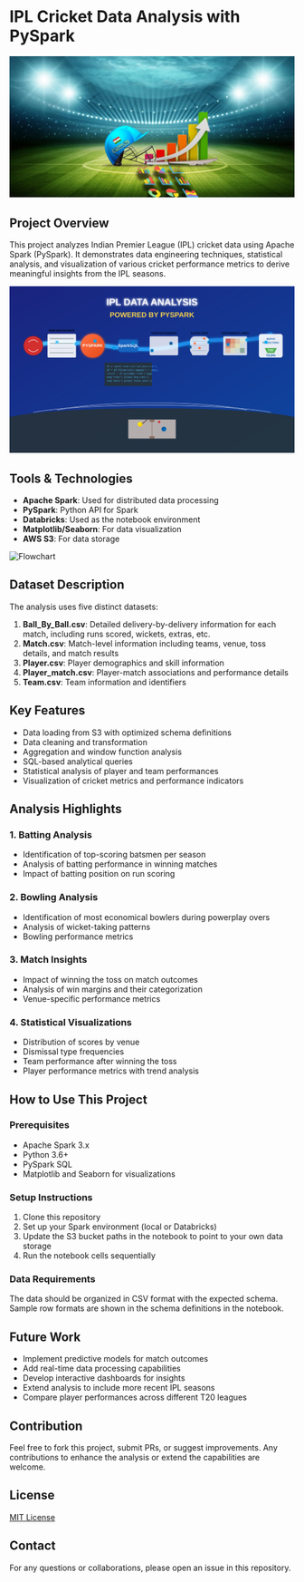 # IPL Cricket Data Analysis with PySpark
![Cricket](Images/Cricket.jpg)

## Project Overview
This project analyzes Indian Premier League (IPL) cricket data using Apache Spark (PySpark). It demonstrates data engineering techniques, statistical analysis, and visualization of various cricket performance metrics to derive meaningful insights from the IPL seasons.

![Pipeline](Images/pipeline.svg)

## Tools & Technologies
- **Apache Spark**: Used for distributed data processing
- **PySpark**: Python API for Spark
- **Databricks**: Used as the notebook environment
- **Matplotlib/Seaborn**: For data visualization
- **AWS S3**: For data storage


![Flowchart](ipl-simple-flowchart.mermaid)

## Dataset Description
The analysis uses five distinct datasets:

1. **Ball_By_Ball.csv**: Detailed delivery-by-delivery information for each match, including runs scored, wickets, extras, etc.
2. **Match.csv**: Match-level information including teams, venue, toss details, and match results
3. **Player.csv**: Player demographics and skill information
4. **Player_match.csv**: Player-match associations and performance details
5. **Team.csv**: Team information and identifiers

## Key Features
- Data loading from S3 with optimized schema definitions
- Data cleaning and transformation
- Aggregation and window function analysis
- SQL-based analytical queries
- Statistical analysis of player and team performances
- Visualization of cricket metrics and performance indicators



## Analysis Highlights

### 1. Batting Analysis
- Identification of top-scoring batsmen per season
- Analysis of batting performance in winning matches
- Impact of batting position on run scoring

### 2. Bowling Analysis
- Identification of most economical bowlers during powerplay overs
- Analysis of wicket-taking patterns
- Bowling performance metrics

### 3. Match Insights
- Impact of winning the toss on match outcomes
- Analysis of win margins and their categorization
- Venue-specific performance metrics

### 4. Statistical Visualizations
- Distribution of scores by venue
- Dismissal type frequencies
- Team performance after winning the toss
- Player performance metrics with trend analysis

## How to Use This Project

### Prerequisites
- Apache Spark 3.x
- Python 3.6+
- PySpark SQL
- Matplotlib and Seaborn for visualizations

### Setup Instructions
1. Clone this repository
2. Set up your Spark environment (local or Databricks)
3. Update the S3 bucket paths in the notebook to point to your own data storage
4. Run the notebook cells sequentially

### Data Requirements
The data should be organized in CSV format with the expected schema. Sample row formats are shown in the schema definitions in the notebook.

## Future Work
- Implement predictive models for match outcomes
- Add real-time data processing capabilities
- Develop interactive dashboards for insights
- Extend analysis to include more recent IPL seasons
- Compare player performances across different T20 leagues

## Contribution
Feel free to fork this project, submit PRs, or suggest improvements. Any contributions to enhance the analysis or extend the capabilities are welcome.

## License
[MIT License](LICENSE)

## Contact
For any questions or collaborations, please open an issue in this repository.
